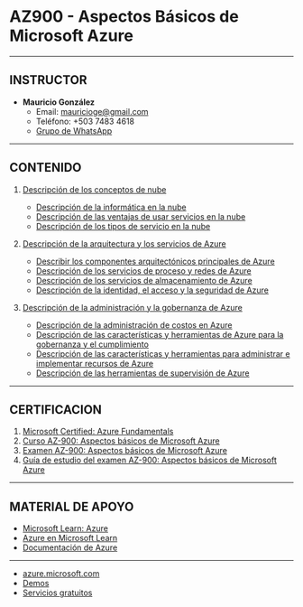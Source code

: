 # AZ900 - Aspectos Básicos de Microsoft Azure

---

## **INSTRUCTOR**

- **Mauricio González**
  - Email: mauricioge@gmail.com
  - Teléfono: +503 7483 4618
  - [Grupo de WhatsApp](https://chat.whatsapp.com/LhlLDpkynd24RJbuiAZcvS)

---

## **CONTENIDO**

1. [Descripción de los conceptos de nube](https://learn.microsoft.com/es-es/training/paths/microsoft-azure-fundamentals-describe-cloud-concepts/)
    - [Descripción de la informática en la nube](https://learn.microsoft.com/es-es/training/modules/describe-cloud-compute/)
    - [Descripción de las ventajas de usar servicios en la nube](https://learn.microsoft.com/es-es/training/modules/describe-benefits-use-cloud-services/)
    - [Descripción de los tipos de servicio en la nube](https://learn.microsoft.com/es-es/training/modules/describe-cloud-service-types/)

2. [Descripción de la arquitectura y los servicios de Azure](https://learn.microsoft.com/es-es/training/paths/azure-fundamentals-describe-azure-architecture-services/)
    - [Describir los componentes arquitectónicos principales de Azure](https://learn.microsoft.com/es-es/training/modules/describe-core-architectural-components-of-azure/)
    - [Descripción de los servicios de proceso y redes de Azure](https://learn.microsoft.com/es-es/training/modules/describe-azure-compute-networking-services/)
    - [Descripción de los servicios de almacenamiento de Azure](https://learn.microsoft.com/es-es/training/modules/describe-azure-storage-services/)
    - [Descripción de la identidad, el acceso y la seguridad de Azure](https://learn.microsoft.com/es-es/training/modules/describe-azure-identity-access-security/)

3. [Descripción de la administración y la gobernanza de Azure](https://learn.microsoft.com/es-es/training/paths/describe-azure-management-governance/)
    - [Descripción de la administración de costos en Azure](https://learn.microsoft.com/es-es/training/modules/describe-cost-management-azure/)
    - [Descripción de las características y herramientas de Azure para la gobernanza y el cumplimiento](https://learn.microsoft.com/es-es/training/modules/describe-features-tools-azure-for-governance-compliance/)
    - [Descripción de las características y herramientas para administrar e implementar recursos de Azure](https://learn.microsoft.com/es-es/training/modules/describe-features-tools-manage-deploy-azure-resources/)
    - [Descripción de las herramientas de supervisión de Azure](https://learn.microsoft.com/es-es/training/modules/describe-monitoring-tools-azure/)

---

## **CERTIFICACION**

1. [Microsoft Certified: Azure Fundamentals](https://learn.microsoft.com/es-es/credentials/certifications/azure-fundamentals/)
2. [Curso AZ-900: Aspectos básicos de Microsoft Azure](https://learn.microsoft.com/es-es/training/courses/az-900t00)
3. [Examen AZ-900: Aspectos básicos de Microsoft Azure](https://learn.microsoft.com/es-es/credentials/certifications/exams/az-900/)
4. [Guía de estudio del examen AZ-900: Aspectos básicos de Microsoft Azure](https://learn.microsoft.com/es-mx/credentials/certifications/resources/study-guides/az-900)

---

## **MATERIAL DE APOYO**

- [Microsoft Learn: Azure](https://learn.microsoft.com/es-es/training/azure/)
- [Azure en Microsoft Learn](https://learn.microsoft.com/es-es/training/browse/?products=azure&resource_type=learning)
- [Documentación de Azure](https://learn.microsoft.com/es-es/azure/)
---
- [azure.microsoft.com](https://azure.microsoft.com/es-es/)
- [Demos](https://azure.microsoft.com/es-es/get-started/on-demand)
- [Servicios gratuitos](https://azure.microsoft.com/es-es/pricing/free-services)
